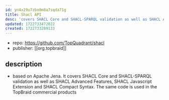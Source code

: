 ```yaml
---
id: yn4x29u7zbo0m8a7sqda71g
title: Shacl API
desc: 'covers SHACL Core and SHACL-SPARQL validation as well as SHACL Advanced Features, SHACL Javascript Extension'
updated: 1722733472022
created: 1722733289133
---
```


- repo: https://github.com/TopQuadrant/shacl
- publisher: [[org.topbraid]]

## description

- based on Apache Jena. It covers SHACL Core and SHACL-SPARQL validation as well as SHACL Advanced Features, SHACL Javascript Extension and SHACL Compact Syntax. The same code is used in the TopBraid commercial products